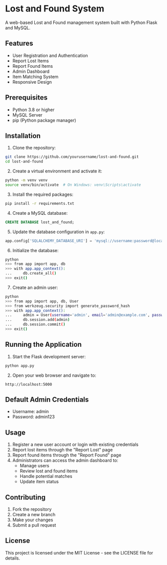 # Lost and Found System

A web-based Lost and Found management system built with Python Flask and MySQL.

## Features

- User Registration and Authentication
- Report Lost Items
- Report Found Items
- Admin Dashboard
- Item Matching System
- Responsive Design

## Prerequisites

- Python 3.8 or higher
- MySQL Server
- pip (Python package manager)

## Installation

1. Clone the repository:
```bash
git clone https://github.com/yourusername/lost-and-found.git
cd lost-and-found
```

2. Create a virtual environment and activate it:
```bash
python -m venv venv
source venv/bin/activate  # On Windows: venv\Scripts\activate
```

3. Install the required packages:
```bash
pip install -r requirements.txt
```

4. Create a MySQL database:
```sql
CREATE DATABASE lost_and_found;
```

5. Update the database configuration in `app.py`:
```python
app.config['SQLALCHEMY_DATABASE_URI'] = 'mysql://username:password@localhost/lost_and_found'
```

6. Initialize the database:
```bash
python
>>> from app import app, db
>>> with app.app_context():
...     db.create_all()
>>> exit()
```

7. Create an admin user:
```bash
python
>>> from app import app, db, User
>>> from werkzeug.security import generate_password_hash
>>> with app.app_context():
...     admin = User(username='admin', email='admin@example.com', password_hash=generate_password_hash('admin123'), is_admin=True)
...     db.session.add(admin)
...     db.session.commit()
>>> exit()
```

## Running the Application

1. Start the Flask development server:
```bash
python app.py
```

2. Open your web browser and navigate to:
```
http://localhost:5000
```

## Default Admin Credentials

- Username: admin
- Password: admin123

## Usage

1. Register a new user account or login with existing credentials
2. Report lost items through the "Report Lost" page
3. Report found items through the "Report Found" page
4. Administrators can access the admin dashboard to:
   - Manage users
   - Review lost and found items
   - Handle potential matches
   - Update item status

## Contributing

1. Fork the repository
2. Create a new branch
3. Make your changes
4. Submit a pull request

## License

This project is licensed under the MIT License - see the LICENSE file for details. 